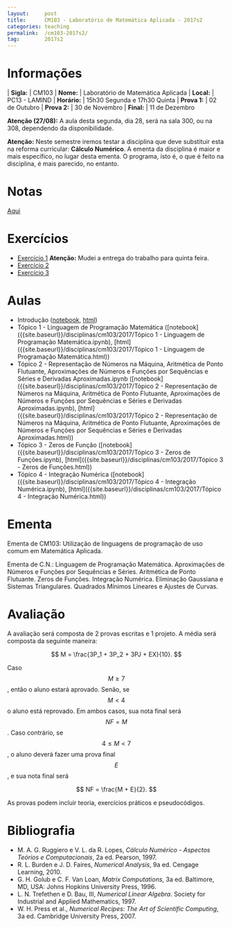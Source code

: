```yaml
---
layout:     post
title:      CM103 - Laboratório de Matemática Aplicada - 2017s2
categories: teaching
permalink:  /cm103-2017s2/
tag:        2017s2
---
```


# Informações

  | **Sigla:**   | CM103
  | **Nome:**    | Laboratório de Matemática Aplicada
  | **Local:**   | PC13 - LAMIND
  | **Horário:** | 15h30 Segunda e 17h30 Quinta
  | **Prova 1:** | 02 de Outubro
  | **Prova 2:** | 30 de Novembro
  | **Final:**   | 11 de Dezembro

**Atenção (27/08):** A aula desta segunda, dia 28, será na sala 300, ou na 308,
dependendo da disponibilidade.

**Atenção:** Neste semestre iremos testar a disciplina que deve
substituir esta na reforma curricular: **Cálculo Numérico**.
A ementa da disciplina é maior e mais específico, no lugar desta ementa.
O programa, isto é, o que é feito na disciplina, é mais parecido, no entanto.

# Notas

[Aqui]({{site.baseurl}}/disciplinas/cm103/2017/notas.pdf)

# Exercícios

- [Exercício 1]({{site.baseurl}}/disciplinas/cm103/2017/ex01.html)
   **Atenção:** Mudei a entrega do trabalho para quinta feira.
- [Exercício 2]({{site.baseurl}}/disciplinas/cm103/2017/ex02.html)
- [Exercício 3]({{site.baseurl}}/disciplinas/cm103/2017/ex03.html)

# Aulas

- Introdução
   ([notebook]({{site.baseurl}}/disciplinas/cm103/2017/Introdução.ipynb),
   [html]({{site.baseurl}}/disciplinas/cm103/2017/Introdução.html))
- Tópico 1 - Linguagem de Programação Matemática
   ([notebook]({{site.baseurl}}/disciplinas/cm103/2017/Tópico 1 - Linguagem de Programação Matemática.ipynb),
   [html]({{site.baseurl}}/disciplinas/cm103/2017/Tópico 1 - Linguagem de Programação Matemática.html))
- Tópico 2 - Representação de Números na Máquina, Aritmética de Ponto Flutuante, Aproximações de Números e Funções por Sequências e Séries e Derivadas Aproximadas.ipynb
   ([notebook]({{site.baseurl}}/disciplinas/cm103/2017/Tópico 2 - Representação de Números na Máquina, Aritmética de Ponto Flutuante, Aproximações de Números e Funções por Sequências e Séries e Derivadas Aproximadas.ipynb),
   [html]({{site.baseurl}}/disciplinas/cm103/2017/Tópico 2 - Representação de Números na Máquina, Aritmética de Ponto Flutuante, Aproximações de Números e Funções por Sequências e Séries e Derivadas Aproximadas.html))
- Tópico 3 - Zeros de Função
   ([notebook]({{site.baseurl}}/disciplinas/cm103/2017/Tópico 3 - Zeros de Funções.ipynb),
   [html]({{site.baseurl}}/disciplinas/cm103/2017/Tópico 3 - Zeros de Funções.html))
- Tópico 4 - Integração Numérica
   ([notebook]({{site.baseurl}}/disciplinas/cm103/2017/Tópico 4 - Integração Numérica.ipynb),
   [html]({{site.baseurl}}/disciplinas/cm103/2017/Tópico 4 - Integração Numérica.html))

# Ementa

Ementa de CM103: Utilização de linguagens de programação de uso comum em Matemática Aplicada.

Ementa de C.N.: Linguagem de Programação Matemática. Aproximações de Números e
Funções por Sequências e Séries. Aritmética de Ponto Flutuante. Zeros de Funções.
Integração Numérica. Eliminação Gaussiana e Sistemas Triangulares. Quadrados
Mínimos Lineares e Ajustes de Curvas.

# Avaliação

A avaliação será composta de 2 provas escritas e 1 projeto.
A média será composta da seguinte maneira:

$$ M = \frac{3P_1 + 3P_2 + 3PJ + EX}{10}. $$

Caso $$M \geq 7$$, então o aluno estará aprovado. Senão, se $$M < 4$$ o aluno
está reprovado. Em ambos casos, sua nota final será $$NF = M$$.
Caso contrário, se $$4 \leq M < 7$$, o aluno deverá fazer uma prova final $$E$$, e
sua nota final será

$$ NF = \frac{M + E}{2}. $$

As provas podem incluir teoria, exercícios práticos e pseudocódigos.

# Bibliografia

  - M. A. G. Ruggiero e V. L. da R. Lopes, *Cálculo Numérico - Aspectos Teórios e
   Computacionais*, 2a ed. Pearson, 1997.
  - R. L. Burden e J. D. Faires, *Numerical Analysis*, 9a ed. Cengage Learning,
    2010.
  - G. H. Golub e C. F. Van Loan, *Matrix Computations*, 3a ed. Baltimore, MD,
    USA: Johns Hopkins University Press, 1996.
  - L. N. Trefethen e D. Bau, III, *Numerical Linear Algebra*. Society for
    Industrial and Applied Mathematics, 1997.
  - W. H. Press et al., *Numerical Recipes: The Art of Scientific Computing*, 3a
    ed. Cambridge University Press, 2007.
